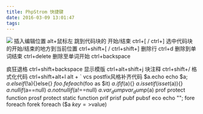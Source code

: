 ```yaml
---
title: PhpStrom 快捷键
date: 2016-03-09 13:01:47
tags:
---
```

![](http://i1.piimg.com/567571/3d61685b42b92d47.png)
插入编辑位置    alt+鼠标左
跳到代码块的 开始/结束   ctrl+[ / ctrl+]
选中代码块的开始/结束的地方到当前位置  ctrl+shift+[ / ctrl+shift+]
删除行  ctrl+d
删除到单词结束  ctrl+delete
删除至单词开始  ctrl+backspace
<!--more-->
疯狂退格  ctrl+shift+backspace
显示模版          ctrl+alt+shift+j
块注释         ctrl+shift+/
格式化代码     ctrl+shift+alt+l
alt + `   vcs
postfix风格补齐代码
$a.echo    echo $a;
$a.else    if(!$a){}else{}
$foo.fe    feach($foo as $it)
$a.if      if($a){}
$a.isset   if(isset($a)){}
$a.null    if($a==null)
$a.notnull    if($a!==null)
$a.var_dump   var_dump($a)
prof      protect function
prosf     protect static function
prif
prisf
pubf
pubsf
eco     echo "";
fore      foreach
forek     foreach ($a $key=>$value)
